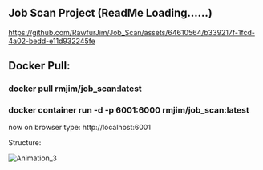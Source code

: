 ## Job Scan Project (ReadMe Loading......)

https://github.com/RawfurJim/Job_Scan/assets/64610564/b339217f-1fcd-4a02-bedd-e11d932245fe


## Docker Pull:

### docker pull rmjim/job_scan:latest
### docker container run -d -p 6001:6000 rmjim/job_scan:latest

now on browser type: http://localhost:6001


Structure:

![Animation_3](https://github.com/RawfurJim/Job_Scan/assets/64610564/d6325d67-84d2-4c24-8855-24b046cb7c6b)


